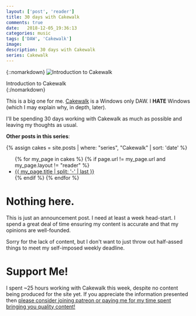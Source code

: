 ```yaml
---
layout: ['post', 'reader']
title: 30 days with Cakewalk
comments: true
date:   2018-12-05_19:36:13 
categories: music
tags: ['DAW', 'Cakewalk']
image:
description: 30 days with Cakewalk
series: Cakewalk
---
```


{::nomarkdown}
<img src="/assets/Cakewalk/Intro.png" alt="Introduction to Cakewalk">
<div class="image-caption">Introduction to Cakewalk</div>
{:/nomarkdown}

This is a big one for me. [Cakewalk](https://cakewalk.bandlab.com) is a Windows only DAW. I **HATE** Windows (which I may explain why, in depth, later).

I'll be spending 30 days working with Cakewalk as much as possible and leaving my thoughts as usual.

**Other posts in this series**:

{% assign cakes = site.posts | where: "series", "Cakewalk" | sort: 'date' %}
<ul>
{% for my_page in cakes %} 
    {% if page.url != my_page.url and my_page.layout != "reader" %}
        <li><a class="page-link" href="{{ my_page.url | prepend: site.baseurl }}">{{ my_page.title | split: '-' | last }}</a></li>
    {% endif %}
{% endfor %}
</ul>

<!--more-->



# Nothing here.

This is just an announcement post. I need at least a week head-start. I spend a great deal of time ensuring my content is accurate and that my opinions are well-founded.

Sorry for the lack of content, but I don't want to just throw out half-assed things to meet my self-imposed weekly deadline.

# Support Me!

I spent ~25 hours working with Cakewalk this week, despite no content being produced for the site yet. If you appreciate the information presented then <a href="/DonateNow/">please consider joining patreon or paying me for my time spent bringing you quality content!</a>






